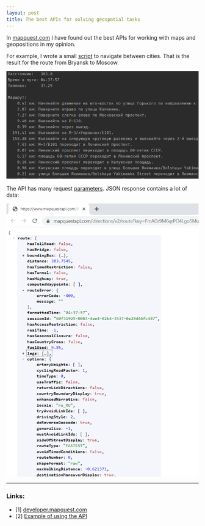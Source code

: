 ```yaml
---
layout: post
title: The best APIs for solving geospatial tasks
---
```


In [mapquest.com](https://developer.mapquest.com/) I have found out the best APIs for working with maps and geopositions in my opinion.

For example, I wrote a small [script](https://gist.github.com/Vostbur/4bceb711891bae56ddfbeb0d59a2d291) to navigate between cities. That is the result for the route from Bryansk to Moscow.

![](/images/maprequest-route-info.PNG)

The API has many request [parameters](https://developer.mapquest.com/documentation/directions-api/route/get/). JSON response contains a lot of data:

![](/images/json-view-chrome.PNG)


----
### Links:

- [1] [developer.mapquest.com](https://developer.mapquest.com/)
- [2] [Example of using the API](https://gist.github.com/Vostbur/4bceb711891bae56ddfbeb0d59a2d291)

